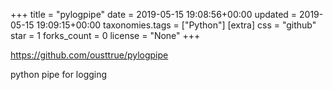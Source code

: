 +++
title = "pylogpipe"
date = 2019-05-15 19:08:56+00:00
updated = 2019-05-15 19:09:15+00:00
taxonomies.tags = ["Python"]
[extra]
css = "github"
star = 1
forks_count = 0
license = "None"
+++

<https://github.com/ousttrue/pylogpipe>

python pipe for logging

